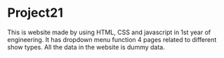 # Project21
This is website made by using HTML, CSS and javascript in 1st year of engineering.
It has dropdown menu function 4 pages related to different show types.
All the data in the website is dummy data.
